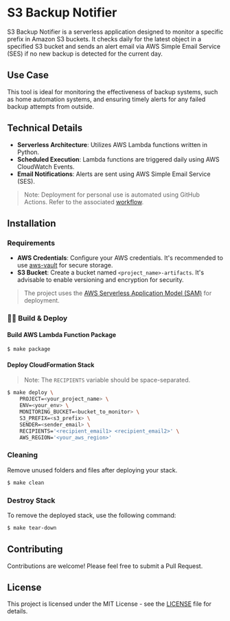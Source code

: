 # S3 Backup Notifier

S3 Backup Notifier is a serverless application designed to monitor a specific prefix in Amazon S3 buckets. It checks daily for the latest object in a specified S3 bucket and sends an alert email via AWS Simple Email Service (SES) if no new backup is detected for the current day.

## Use Case

This tool is ideal for monitoring the effectiveness of backup systems, such as home automation systems, and ensuring timely alerts for any failed backup attempts from outside.

## Technical Details

- **Serverless Architecture**: Utilizes AWS Lambda functions written in Python.
- **Scheduled Execution**: Lambda functions are triggered daily using AWS CloudWatch Events.
- **Email Notifications**: Alerts are sent using AWS Simple Email Service (SES).

> Note: Deployment for personal use is automated using GitHub Actions. Refer to the associated [workflow](.github/workflows/main.yml).

## Installation

### Requirements

- **AWS Credentials**: Configure your AWS credentials. It's recommended to use [aws-vault](https://github.com/99designs/aws-vault) for secure storage.
- **S3 Bucket**: Create a bucket named `<project_name>-artifacts`. It's advisable to enable versioning and encryption for security.

> The project uses the [AWS Serverless Application Model (SAM)](https://github.com/awslabs/serverless-application-model/blob/master/versions/2016-10-31.md) for deployment.

### :woman_factory_worker: Build & Deploy

#### Build AWS Lambda Function Package

```bash
$ make package
```

#### Deploy CloudFormation Stack

> Note: The `RECIPIENTS` variable should be space-separated.

```bash
$ make deploy \
    PROJECT=<your_project_name> \
    ENV=<your_env> \
    MONITORING_BUCKET=<bucket_to_monitor> \
    S3_PREFIX=<s3_prefix> \
    SENDER=<sender_email> \
    RECIPIENTS='<recipient_email1> <recipient_email2>' \
    AWS_REGION='<your_aws_region>'
```

### Cleaning

Remove unused folders and files after deploying your stack.

```bash
$ make clean
```

### Destroy Stack

To remove the deployed stack, use the following command:

```bash
$ make tear-down
```

## Contributing

Contributions are welcome! Please feel free to submit a Pull Request.

## License

This project is licensed under the MIT License - see the [LICENSE](LICENSE) file for details.
